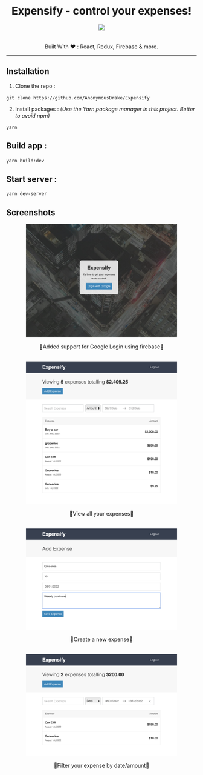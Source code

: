 <br/>
<h1 align="center">Expensify - control your expenses!</h1>
<div align="center">
    <div>
        <img src="https://img.shields.io/badge/Contributors-1-orange" />
    </div>
    <br />
</div>
<p align="center">
Built With ❤️ :
  React, Redux, Firebase & more.
</p>

---

## Installation

1. Clone the repo :

```
git clone https://github.com/AnonymousDrake/Expensify
```

2. Install packages : _(Use the Yarn package manager in this project. Better to avoid npm)_

```
yarn
```

## Build app :

```
yarn build:dev
```

## Start server :

```
yarn dev-server
```

## Screenshots

<div justify-content="space-between" align="center">
  <img alt="search" src="https://raw.githubusercontent.com/AnonymousDrake/Expensify/master/.github/images/google-login.png" width="400" />
  </br>
  <p>🌟Added support for Google Login using firebase🌟</p>
  </br>
  <img alt="search-result" src="https://raw.githubusercontent.com/AnonymousDrake/Expensify/master/.github/images/view-expenses.png" width="400" />
  </br>
  <p>🌟View all your expenses🌟</p>
  </br>
  <img alt="book-info" src="https://raw.githubusercontent.com/AnonymousDrake/Expensify/master/.github/images/add-expense.png" width="400" />
  </br>
  <p>🌟Create a new expense🌟</p>
  </br>
  <img alt="book-info" src="https://raw.githubusercontent.com/AnonymousDrake/Expensify/master/.github/images/filter-by-date.png" width="400" />
  </br>
  <p>🌟Filter your expense by date/amount🌟</p>
</div></text>
